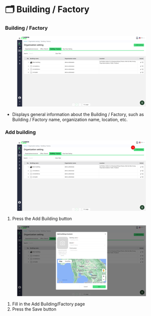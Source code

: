 # 🗂️ Building / Factory

### Building / Factory

<figure><img src="../../.gitbook/assets/image (7) (1) (1) (1).png" alt=""><figcaption></figcaption></figure>

* Displays general information about the Building / Factory, such as Building / Factory name, organization name, location, etc.

### Add building

<figure><img src="../../.gitbook/assets/image (1) (1) (1) (1) (1) (1) (1) (1) (1) (1).png" alt=""><figcaption></figcaption></figure>

1. Press the Add Building button

<figure><img src="../../.gitbook/assets/image (2) (1) (1) (1) (1) (1) (1) (1).png" alt=""><figcaption></figcaption></figure>

1. Fill in the Add Building/Factory page
2. Press the Save button
